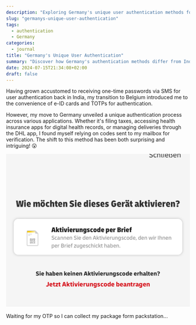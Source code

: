 ```yaml
---
description: "Exploring Germany's unique user authentication methods for various applications, from taxes to health records, and package management."
slug: "germanys-unique-user-authentication"
tags:
  - authentication
  - Germany
categories:
  - journal
title: "Germany's Unique User Authentication"
summary: "Discover how Germany's authentication methods differ from India and Belgium, using mailbox codes for user verification across applications."
date: 2024-07-15T21:34:08+02:00
draft: false
---
```


Having grown accustomed to receiving one-time passwords via SMS for user authentication back in India, my transition to Belgium introduced me to the convenience of e-ID cards and TOTPs for authentication.

However, my move to Germany unveiled a unique authentication process across various applications. Whether it's filing taxes, accessing health insurance apps for digital health records, or managing deliveries through the DHL app, I found myself relying on codes sent to my mailbox for verification. The shift to this method has been both surprising and intriguing! 😮

![OTP Via POST in Germany](/images/otp.jpg)

Waiting for my OTP so I can collect my package form packstation...
